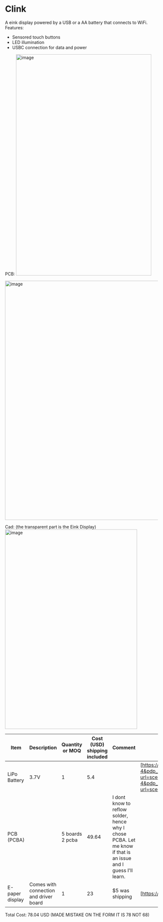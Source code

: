 # Clink

A eink display powered by a USB or a AA battery that connects to WiFi. 
Features:
- Sensored touch buttons
- LED illumination
- USBC connection for data and power

PCB:
<img width="446" height="726" alt="image" src="https://github.com/user-attachments/assets/6e2cc031-fea1-445b-928b-713315d4ff19" />

<img width="1114" height="785" alt="image" src="https://github.com/user-attachments/assets/cbdfafea-d1dc-48ca-a466-b19d50386e3b" />

Cad: (the transparent part is the Eink Display)
<img width="435" height="655" alt="image" src="https://github.com/user-attachments/assets/996a223d-3cb9-4e5f-b448-574bee1aab50" />


| Item            | Description                            | Quantity or MOQ | Cost (USD) shipping included | Comment                                                                                                       | Link                                                                                                                                                                                                                                                                                                                                                                                                                                                                                                                                                                                                                                                                                                                                                                                                                                                                                                                                                                                   |
| --------------- | -------------------------------------- | --------------- | ---------------------------- | ------------------------------------------------------------------------------------------------------------- | -------------------------------------------------------------------------------------------------------------------------------------------------------------------------------------------------------------------------------------------------------------------------------------------------------------------------------------------------------------------------------------------------------------------------------------------------------------------------------------------------------------------------------------------------------------------------------------------------------------------------------------------------------------------------------------------------------------------------------------------------------------------------------------------------------------------------------------------------------------------------------------------------------------------------------------------------------------------------------------- |
| LiPo Battery    | 3.7V                                   | 1               | 5.4                          |                                                                                                               | [https://www.aliexpress.com/item/1005008218024646.html?spm=a2g0o.productlist.main.5.7936qlAtqlAt1N&algo_pvid=981c4458-8bf4-4fb1-8ea7-a434008608e6&algo_exp_id=981c4458-8bf4-4fb1-8ea7-a434008608e6-4&pdp_ext_f=%7B%22order%22%3A%221711%22%2C%22eval%22%3A%221%22%7D&pdp_npi=4%40dis%21USD%2111.55%210.99%21%21%2182.69%217.07%21%402101e9a217540058453494668eba15%2112000044269020516%21sea%21CA%212723362424%21ACX&curPageLogUid=6RrSpH2iOTBO&utparam-url=scene%3Asearch%7Cquery_from%3A](https://www.aliexpress.com/item/1005008218024646.html?spm=a2g0o.productlist.main.5.7936qlAtqlAt1N&algo_pvid=981c4458-8bf4-4fb1-8ea7-a434008608e6&algo_exp_id=981c4458-8bf4-4fb1-8ea7-a434008608e6-4&pdp_ext_f=%7B%22order%22%3A%221711%22%2C%22eval%22%3A%221%22%7D&pdp_npi=4%40dis%21USD%2111.55%210.99%21%21%2182.69%217.07%21%402101e9a217540058453494668eba15%2112000044269020516%21sea%21CA%212723362424%21ACX&curPageLogUid=6RrSpH2iOTBO&utparam-url=scene%3Asearch%7Cquery_from%3A) |
| PCB (PCBA)      |                                        | 5 boards 2 pcba | 49.64                        | I dont know to reflow solder, hence why I chose PCBA. Let me know if that is an issue and I guess I'll learn. |                                                                                                                                                                                                                                                                                                                                                                                                                                                                                                                                                                                                                                                                                                                                                                                                                                                                                                                                                                                        |
| E-paper display | Comes with connection and driver board | 1               | 23                           | $5 was shipping                                                                                               | [https://www.waveshare.com/3.5inch-e-paper-module-g.htm](https://www.waveshare.com/3.5inch-e-paper-module-g.htm)                                                                                                                                                                                                                                                                                                                                                                                                                                                                                                                                                                                                                                                                                                                                                                                                                                                                       |



Total Cost: 78.04 USD (MADE MISTAKE ON THE FORM IT IS 78 NOT 68)
